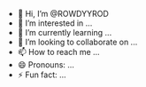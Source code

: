 - 👋 Hi, I’m @ROWDYYROD
- 👀 I’m interested in ...
- 🌱 I’m currently learning ...
- 💞️ I’m looking to collaborate on ...
- 📫 How to reach me ...
- 😄 Pronouns: ...
- ⚡ Fun fact: ...

<!---
ROWDYYROD/ROWDYYROD is a ✨ special ✨ repository because its `README.md` (this file) appears on your GitHub profile.
You can click the Preview link to take a look at your changes.
--->
